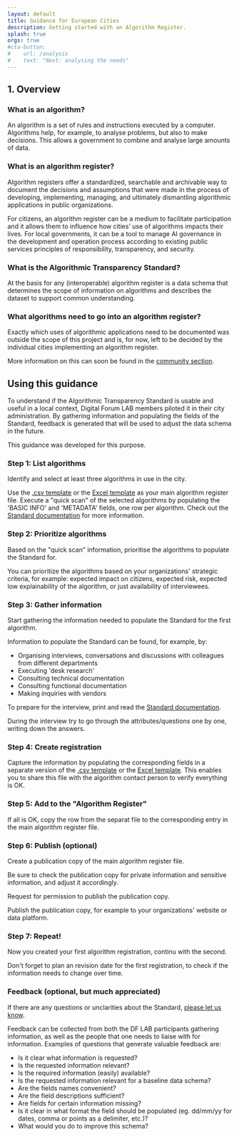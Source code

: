 ```yaml
---
layout: default
title: Guidance for European Cities
description: Getting started with an Algorithm Register.
splash: true
orgs: true
#cta-button:
#    url: /analysis
#    text: "Next: analysing the needs"
---
```

## 1. Overview

### What is an algorithm?

An algorithm is a set of rules and instructions executed by a computer. Algorithms help, for example, to analyse problems, but also to make decisions. This allows a government to combine and analyse large amounts of data.

### What is an algorithm register?

Algorithm registers offer a standardized, searchable and archivable way to document the decisions and assumptions  that were made in the process of developing, implementing, managing, and ultimately dismantling algorithmic applications in public organizations.

For citizens, an algorithm register can be a medium to facilitate participation and it allows them to influence how cities’ use of algorithms impacts their lives. For local governments, it can be a tool to manage AI governance in the development and operation process according to existing public services principles of responsibility, transparency, and security.

### What is the Algorithmic Transparency Standard?

At the basis for any (interoperable) algorithm register is a data schema that determines the scope of information on algorithms and describes the dataset to support common understanding.

### What algorithms need to go into an algorithm register?

Exactly which uses of algorithmic applications need to be documented was outside the scope of this project and is, for now, left to be decided by the individual cities implementing an algorithm register.

More information on this can soon be found in the [community section](/community).

## Using this guidance

To understand if the Algorithmic Transparency Standard is usable and useful in a local context, Digital Forum LAB members piloted it in their city administration. By gathering information and populating the fields of the Standard, feedback is generated that will be used to adjust the data schema in the future.

This guidance was developed for this purpose.

### Step 1: List algorithms

Identify and select at least three algorithms in use in the city.

Use the [.csv template](https://standaard.algoritmeregister.org/registration-v0.3.template.csv) or the [Excel template](https://standaard.algoritmeregister.org/registration-v0.3.template.xlsx) as your main algorithm register file. Execute a "quick scan" of the selected algorithms by populating the 'BASIC INFO' and 'METADATA' fields, one row per algorithm. Check out the [Standard documentation](/standard) for more information.

### Step 2: Prioritize algorithms

Based on the "quick scan" information, prioritise the algorithms to populate the Standard for.

You can prioritize the algorithms based on your organizations' strategic criteria, for example: expected impact on citizens, expected risk, expected low explainability of the algorithm, or just availability of interviewees.

### Step 3: Gather information

Start gathering the information needed to populate the Standard for the first algorithm.

Information to populate the Standard can be found, for example, by:

- Organising interviews, conversations and discussions with colleagues from different departments
- Executing 'desk research'
- Consulting technical documentation
- Consulting functional documentation
- Making inquiries with vendors

To prepare for the interview, print and read the [Standard documentation](/standard).

During the interview try to go through the attributes/questions one by one, writing down the answers.

### Step 4: Create registration

Capture the information by populating the corresponding fields in a separate version of the [.csv template](https://standaard.algoritmeregister.org/registration-v0.3.template.csv) or the [Excel template](https://standaard.algoritmeregister.org/registration-v0.3.template.xlsx). This enables you to share this file with the algorithm contact person to verify everything is OK.

### Step 5: Add to the "Algorithm Register"

If all is OK, copy the row from the separat file to the corresponding entry in the main algorithm register file.

### Step 6: Publish (optional)

Create a publication copy of the main algorithm register file.

Be sure to check the publication copy for private information and sensitive information, and adjust it accordingly.

Request for permission to publish the publication copy.

Publish the publication copy, for example to your organizations' website or data platform.

### Step 7: Repeat!

Now you created your first algorithm registration, continu with the second.

Don't forget to plan an revision date for the first registration, to check if the information needs to change over time.

### Feedback (optional, but much appreciated)

If there are any questions or unclarities about the Standard, [please let us know](/community).

Feedback can be collected from both the DF LAB participants gathering information, as well as the people that one needs to liaise with for information. Examples of questions that generate valuable feedback are:

- Is it clear what information is requested?
- Is the requested information relevant?
- Is the required information (easily) available?
- Is the requested information relevant for a baseline data schema?
- Are the fields names convenient?
- Are the field descriptions sufficient?
- Are fields for certain information missing?
- Is it clear in what format the field should be populated (eg. dd/mm/yy for dates, comma or points as a delimiter, etc.)?
- What would you do to improve this schema?
